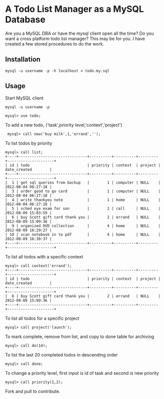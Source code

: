A Todo List Manager as a MySQL Database
=======================================

Are you a MySQL DBA or have the mysql client open all the time? Do you want a cross 
platform todo list manager?  This may be for you. I have created a few 
stored procedures to do the work. 

Installation
------------

	mysql -u username -p -h localhost < todo.my.sql

Usage
-----

Start MySQL client

	mysql -u username -p
	
	mysql> use todo;

To add a new todo, ('task',priority level,'context','project')
	
	 mysql> call new('buy milk',1,'errand','');

To list todos by priority
	
	mysql> call list;
	+----+-------------------------------+----------+----------+---------+---------------------+
	| id | todo                          | priority | context  | project | date_created        |
	+----+-------------------------------+----------+----------+---------+---------------------+
	|  1 | get sql queries from backup   |        1 | computer | NULL    | 2012-08-04 06:27:18 |
	|  3 | order good to go card         |        1 | computer | NULL    | 2012-08-04 06:27:18 |
	|  4 | write thankyou note           |        1 | home     | NULL    | 2012-08-04 06:27:18 |
	|  5 | sched eye exam for son        |        2 | call     | NULL    | 2012-08-09 15:03:59 |
	|  6 | buy Scott gift card thank you |        2 | errand   | NULL    | 2012-08-09 15:09:36 |
	|  9 | organized DVD collection      |        4 | home     | NULL    | 2012-08-09 16:29:27 |
	| 10 | scan notebook in to pdf       |        4 | home     | NULL    | 2012-08-09 16:30:37 |
	+----+-------------------------------+----------+----------+---------+---------------------+
	
To list all todos with a specific context
	
	mysql> call context('errand');
	+----+-------------------------------+----------+----------+---------+---------------------+
	| id | todo                          | priority | context  | project | date_created        |
	+----+-------------------------------+----------+----------+---------+---------------------+
	|  6 | buy Scott gift card thank you |        2 | errand   | NULL    | 2012-08-09 15:09:36 |
	+----+-------------------------------+----------+----------+---------+---------------------+


To list all todos for a specific project
	
	mysql> call project('launch');
	
To mark complete, remove from list, and copy to done table for archiving	
	
	mysql> call do(14);

To list the last 20 completed todos in descending order

	mysql> call done;
	
To change a priority level, first input is id of task and second is new priority

	mysql> call priority(1,2);
	
Fork and pull to contribute. 



